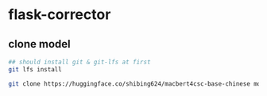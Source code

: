 # flask-corrector

## clone model
```bash
## should install git & git-lfs at first
git lfs install

git clone https://huggingface.co/shibing624/macbert4csc-base-chinese model

```